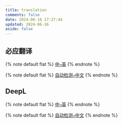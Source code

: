 ```yaml
---
title: translation
comments: false
date: 2024-06-16 17:27:44
updated: 2024-06-16
aside: false
---
```


## 必应翻译

{% note default flat %}
[中`→`英](https://cn.bing.com/translator/?setlang=zh-cn&from=zh-Hans&to=en)
{% endnote %}

{% note default flat %}
[自动检测`→`中文](https://cn.bing.com/translator/?setlang=zh-cn&from=auto&to=zh-Hans)
{% endnote %}

## DeepL

<!-- en-GB英式 -->
{% note default flat %}
[中`→`英](https://www.deepl.com/zh/translator#zh/en-US/)
{% endnote %}

{% note default flat %}
[自动检测`→`中文](https://www.deepl.com/zh/translator#auto/zh/)
{% endnote %}
